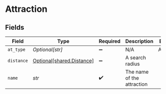 # Attraction


## Fields

| Field                                                        | Type                                                         | Required                                                     | Description                                                  | Example                                                      |
| ------------------------------------------------------------ | ------------------------------------------------------------ | ------------------------------------------------------------ | ------------------------------------------------------------ | ------------------------------------------------------------ |
| `at_type`                                                    | *Optional[str]*                                              | :heavy_minus_sign:                                           | N/A                                                          | Attraction                                                   |
| `distance`                                                   | [Optional[shared.Distance]](../../models/shared/distance.md) | :heavy_minus_sign:                                           | A search radius                                              |                                                              |
| `name`                                                       | *str*                                                        | :heavy_check_mark:                                           | The name of the attraction                                   |                                                              |